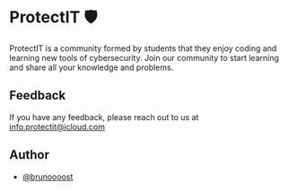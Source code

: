 
# ProtectIT 🛡️
ProtectIT is a community formed by students that they enjoy coding and learning new tools of cybersecurity. Join our community to start learning and share all your knowledge and problems.


## Feedback

If you have any feedback, please reach out to us at info.protectit@icloud.com 


## Author

- [@brunoooost](https://github.com/brunoooost)

